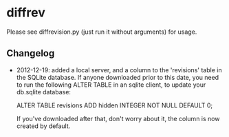 diffrev
=======

Please see diffrevision.py (just run it without arguments) for usage.

Changelog
---------

* 2012-12-19: added a local server, and a column to the 'revisions' table in the SQLite database. If anyone downloaded prior to this date, you need to run the following ALTER TABLE in an sqlite client, to update your db.sqlite database:

  ALTER TABLE revisions ADD hidden INTEGER NOT NULL DEFAULT 0;

  If you've downloaded after that, don't worry about it, the column is now created by default.

